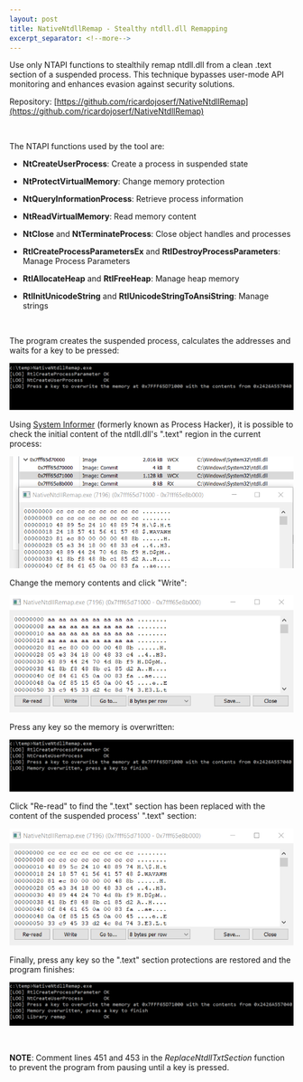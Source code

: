 ```yaml
---
layout: post
title: NativeNtdllRemap - Stealthy ntdll.dll Remapping
excerpt_separator: <!--more-->
---
```


Use only NTAPI functions to stealthily remap ntdll.dll from a clean .text section of a suspended process. This technique bypasses user-mode API monitoring and enhances evasion against security solutions.


<!--more-->

Repository: [https://github.com/ricardojoserf/NativeNtdllRemap](https://github.com/ricardojoserf/NativeNtdllRemap)

<br>

The NTAPI functions used by the tool are:

- **NtCreateUserProcess**: Create a process in suspended state

- **NtProtectVirtualMemory**: Change memory protection

- **NtQueryInformationProcess**: Retrieve process information 

- **NtReadVirtualMemory**: Read memory content

- **NtClose** and **NtTerminateProcess**: Close object handles and processes

- **RtlCreateProcessParametersEx** and **RtlDestroyProcessParameters**: Manage Process Parameters

- **RtlAllocateHeap** and **RtlFreeHeap**: Manage heap memory

- **RtlInitUnicodeString** and **RtlUnicodeStringToAnsiString**: Manage strings

<br>

The program creates the suspended process, calculates the addresses and waits for a key to be pressed:

![img1](https://raw.githubusercontent.com/ricardojoserf/ricardojoserf.github.io/refs/heads/master/images/nativedllremap/Screenshot_1.png)

Using [System Informer](https://systeminformer.com/) (formerly known as Process Hacker), it is possible to check the initial content of the ntdll.dll's ".text" region in the current process:

![img2](https://raw.githubusercontent.com/ricardojoserf/ricardojoserf.github.io/refs/heads/master/images/nativedllremap/Screenshot_2.png)

Change the memory contents and click "Write":

![img3](https://raw.githubusercontent.com/ricardojoserf/ricardojoserf.github.io/refs/heads/master/images/nativedllremap/Screenshot_3.png)

Press any key so the memory is overwritten:

![img4](https://raw.githubusercontent.com/ricardojoserf/ricardojoserf.github.io/refs/heads/master/images/nativedllremap/Screenshot_4.png)

Click "Re-read" to find the ".text" section has been replaced with the content of the suspended process' ".text" section:

![img5](https://raw.githubusercontent.com/ricardojoserf/ricardojoserf.github.io/refs/heads/master/images/nativedllremap/Screenshot_5.png)

Finally, press any key so the ".text" section protections are restored and the program finishes: 

![img6](https://raw.githubusercontent.com/ricardojoserf/ricardojoserf.github.io/refs/heads/master/images/nativedllremap/Screenshot_6.png)

<br>

**NOTE**: Comment lines 451 and 453 in the *ReplaceNtdllTxtSection* function to prevent the program from pausing until a key is pressed.

<br>
